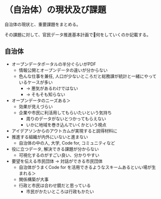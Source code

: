# （自治体）の現状及び課題

自治体の現状と、重要課題をまとめる。

その課題に対して、官民データ推進基本計画で何をしていくのか記載する。

## 自治体
- オープンデータポータルの半分ぐらいがPDF
  - 情報公開とオープンデータの違いが分からない
  - 色んな仕事を兼任, 人口が少ないところだと総務課が統計と一緒にやっているケースが多い
    - -> 悪気があるわけではない
    - -> そもそも知らない
- オープンデータのニーズある＞
  - 効果が見えづらい
  - 企業や市民に利活用してもらいたいという気持ち
    - 周りのデータがないとつかってもらえない
    - いかに地域を巻き込んでいくかという視点
 - アイデアソンからのアウトカムが実現すると説得材料に
- 推進する組織が内外にいないと進まない
  - 自治体の中の人, 大学, Code for, コミュニティなど
- 役に立つデータ, 解決できる課題が分からない
  - 可視化するのがすごい良い、分かりやすい
- 要望を伝える市民団体 -> 対話ができる市民団体
  - 自治体がうまくCode for を活用できるようなスキームあるといい場が生まれる＞
  - 関係構築が大事
  - 行政と市民は合わせ鏡だと思っている
    - 市民がかたいところは行政もかたい